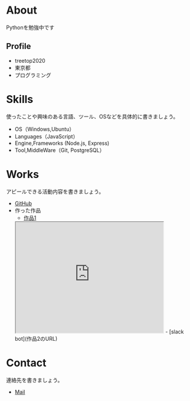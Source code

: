 # About
Pythonを勉強中です

## Profile
- treetop2020
- 東京都
- プログラミング


# Skills
使ったことや興味のある言語、ツール、OSなどを具体的に書きましょう。
- OS（Windows,Ubuntu）
- Languages（JavaScript）
- Engine,Frameworks (Node.js, Express)
- Tool,MiddleWare（Git, PostgreSQL）

# Works
アピールできる活動内容を書きましょう。
- [GitHub](https://github.com/treetop2020)
- 作った作品
  - [作品1](作品1のURL)
  <iframe src="https://www.openprocessing.org/sketch/955805/embed/" width="400" height="300"></iframe>
  - [slack bot](作品2のURL)

# Contact
連絡先を書きましょう。
- [Mail](mailto:programmmmming@gmail.com)



